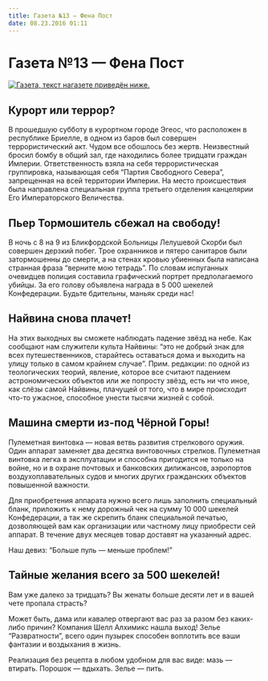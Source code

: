 ```yaml
---
title: Газета №13 — Фена Пост
date: 08.23.2016 01:11
---
```


# Газета №13 — Фена Пост

[![Газета, текст нагазете приведён ниже.](/images/newspaper-13.png)](/images/newspaper-13_fullres.png)

<!-- more --> 

## Курорт или террор?

В прошедшую субботу в курортном городе Эгеос, что расположен в республике Бриелле, в одном из баров был совершен террористический акт. Чудом все обошлось без жертв. Неизвестный бросил бомбу в общий зал, где находились более тридцати граждан Империи. Ответственность взяла на себя террористическая группировка, называющая себя “Партия Свободного Севера”, запрещенная на всей территории Империи. На место происшествия была направлена специальная группа третьего отделения канцелярии Его Императорского Величества.

## Пьер Тормошитель сбежал на свободу!

В ночь с 8 на 9 из Бликфордской Больницы Лелушевой Скорби был совершен дерзкий побег. Трое охранников и пятеро санитаров были затормошенны до смерти, а на стенах кровью убиенных была написана странная фраза “верните мою тетрадь”. По словам испуганных очевидцев полиция составила графический портрет предполагаемого убийцы. За его голову объявлена награда в 5 000 шекелей Конфедерации. Будьте бдительны, маньяк среди нас!

## Найвина снова плачет!

На этих выходных вы сможете наблюдать падение звёзд на небе. Как сообщают нам служители культа Найвины: “это не добрый знак для всех путешественников, старайтесь оставаться дома и выходить на улицу только в самом крайнем случае”. 
Прим. редакции: по одной из теологических теорий, явление, которое все считают падением астрономических объектов или же попросту звёзд, есть ни что иное, как слёзы самой Найвины, плачущей от того, что в мире происходит что-то ужасное, способное унести тысячи жизней с собой.

## Машина смерти из-под Чёрной Горы!

Пулеметная винтовка — новая ветвь развития стрелкового оружия. Один аппарат заменяет два десятка винтовочных стрелков. Пулеметная винтовка легка в эксплуатации и способна пригодится не только на войне, но и в охране почтовых и банковских дилижансов, аэропортов воздухоплавательных судов и многих других гражданских объектов повышенной важности.

Для приобретения аппарата нужно всего лишь заполнить специальный бланк, приложить к нему дорожный чек на сумму 10 000 шекелей Конфедерации, а так же скрепить бланк специальной печатью, дозволяющей вам как организации или частному лицу приобрести сей аппарат. В течение двух месяцев товар доставят на указанный адрес.

Наш девиз: “Больше пуль — меньше проблем!”


## Тайные желания всего за 500 шекелей!

Вам уже далеко за тридцать? Вы женаты больше десяти лет и в вашей чете пропала страсть?

Может быть, дама или кавалер отвергают вас раз за разом без каких-либо причин? Компания Шелл Алхимикс нашла выход! Зелье “Развратности”, всего один пузырек способен воплотить все ваши фантазии и воздыхания в жизнь.

Реализация без рецепта в любом удобном для вас виде: мазь —втирать. Порошок — вдыхать. Зелье — пить.

